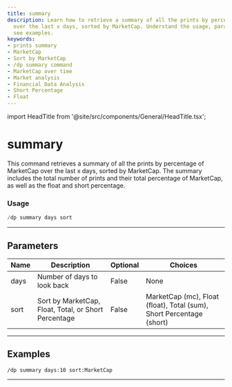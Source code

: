 ```yaml
---
title: summary
description: Learn how to retrieve a summary of all the prints by percentage of MarketCap
  over the last x days, sorted by MarketCap. Understand the usage, parameters, and
  see examples.
keywords:
- prints summary
- MarketCap
- Sort by MarketCap
- /dp summary command
- MarketCap over time
- Market analysis
- Financial Data Analysis
- Short Percentage
- Float
---
```


import HeadTitle from '@site/src/components/General/HeadTitle.tsx';

<HeadTitle title="summary - Darkpool - Discord - Reference | OpenBB Bot Docs" />

# summary

This command retrieves a summary of all the prints by percentage of MarketCap over the last x days, sorted by MarketCap. The summary includes the total number of prints and their total percentage of MarketCap, as well as the float and short percentage.

### Usage

```python wordwrap
/dp summary days sort
```

---

## Parameters

| Name | Description | Optional | Choices |
| ---- | ----------- | -------- | ------- |
| days | Number of days to look back | False | None |
| sort | Sort by MarketCap, Float, Total, or Short Percentage | False | MarketCap (mc), Float (float), Total (sum), Short Percentage (short) |


---

## Examples

```
/dp summary days:10 sort:MarketCap
```

---
